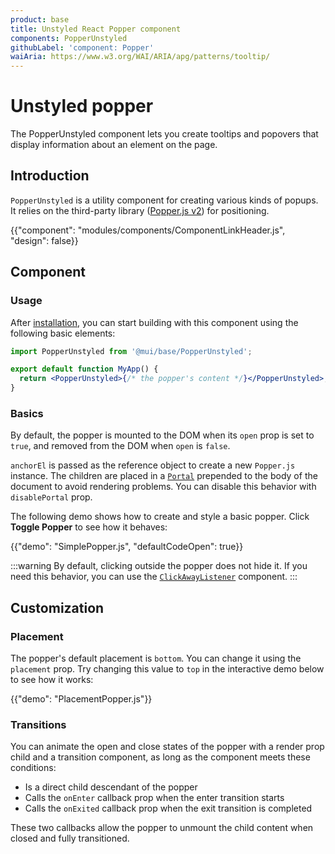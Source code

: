 ```yaml
---
product: base
title: Unstyled React Popper component
components: PopperUnstyled
githubLabel: 'component: Popper'
waiAria: https://www.w3.org/WAI/ARIA/apg/patterns/tooltip/
---
```


# Unstyled popper

<p class="description">The PopperUnstyled component lets you create tooltips and popovers that display information about an element on the page.</p>

## Introduction

`PopperUnstyled` is a utility component for creating various kinds of popups. It relies on the third-party library ([Popper.js v2](https://popper.js.org/docs/v2/)) for positioning.

{{"component": "modules/components/ComponentLinkHeader.js", "design": false}}

## Component

### Usage

After [installation](/base-ui/getting-started/quickstart/#installation), you can start building with this component using the following basic elements:

```jsx
import PopperUnstyled from '@mui/base/PopperUnstyled';

export default function MyApp() {
  return <PopperUnstyled>{/* the popper's content */}</PopperUnstyled>;
}
```

### Basics

By default, the popper is mounted to the DOM when its `open` prop is set to `true`, and removed from the DOM when `open` is `false`.

`anchorEl` is passed as the reference object to create a new `Popper.js` instance. The children are placed in a [`Portal`](/base-ui/react-portal/) prepended to the body of the document to avoid rendering problems. You can disable this behavior with `disablePortal` prop.

The following demo shows how to create and style a basic popper. Click **Toggle Popper** to see how it behaves:

{{"demo": "SimplePopper.js", "defaultCodeOpen": true}}

:::warning
By default, clicking outside the popper does not hide it. If you need this behavior, you can use the [`ClickAwayListener`](/base-ui/react-click-away-listener/) component.
:::

## Customization

### Placement

The popper's default placement is `bottom`. You can change it using the `placement` prop. Try changing this value to `top` in the interactive demo below to see how it works:

{{"demo": "PlacementPopper.js"}}

### Transitions

You can animate the open and close states of the popper with a render prop child and a transition component, as long as the component meets these conditions:

- Is a direct child descendant of the popper
- Calls the `onEnter` callback prop when the enter transition starts
- Calls the `onExited` callback prop when the exit transition is completed

These two callbacks allow the popper to unmount the child content when closed and fully transitioned.

